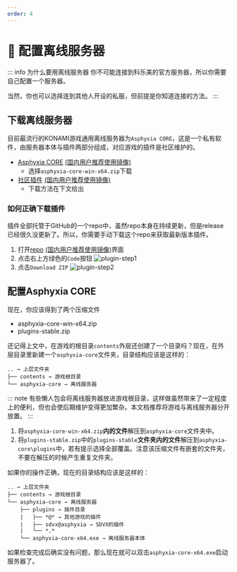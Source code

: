 ```yaml
---
order: 4
---
```


# :person_fencing: 配置离线服务器

::: info 为什么要用离线服务器
你不可能连接到科乐美的官方服务器，所以你需要自己配置一个服务器。

当然，你也可以选择连到其他人开设的私服，但前提是你知道连接的方法。
:::

## 下载离线服务器

目前最流行的KONAMI游戏通用离线服务器为`Asphyxia CORE`，这是一个私有软件，由服务器本体与插件两部分组成，对应游戏的插件是社区维护的。

+ [Asphyxia CORE](https://github.com/asphyxia-core/asphyxia-core.github.io/releases/latest) [(国内用户推荐使用镜像)](https://ghproxy.com/https://github.com/asphyxia-core/asphyxia-core.github.io/releases/latest)
  + 选择`asphyxia-core-win-x64.zip`下载
+ [社区插件](https://github.com/asphyxia-core/plugins) [(国内用户推荐使用镜像)](https://hub.fastgit.xyz/asphyxia-core/plugins)
  + 下载方法在下文给出

### 如何正确下载插件

插件全部托管于GitHub的一个repo中，虽然repo本身在持续更新，但是release已经很久没更新了。所以，你需要手动下载这个repo来获取最新版本插件。

1. 打开[repo](https://github.com/asphyxia-core/plugins) [(国内用户推荐使用镜像)](https://hub.fastgit.xyz/asphyxia-core/plugins)界面
2. 点击右上方绿色的`Code`按钮
    ![plugin-step1](/assets/plugin-step1.jpg)
3. 点击`Download ZIP`
    ![plugin-step2](/assets/plugin-step2.jpg)

## 配置Asphyxia CORE

现在，你应该得到了两个压缩文件

+ asphyxia-core-win-x64.zip
+ plugins-stable.zip

还记得上文中，在游戏的根目录`contents`外层还创建了一个目录吗？现在，在外层目录里新建一个`asphyxia-core`文件夹，目录结构应该是这样的：

```
.. → 上层文件夹
├── contents → 游戏根目录
└── asphyxia-core → 离线服务器
```

::: note
有些懒人包会将离线服务器放进游戏根目录，这样做虽然带来了一定程度上的便利，但也会使后期维护变得更加繁杂。本文档推荐将游戏与离线服务器分开放置。
:::

1. 将`asphyxia-core-win-x64.zip`**内的文件**解压到`asphyxia-core`文件夹中。
2. 将`plugins-stable.zip`中的`plugins-stable`**文件夹内的文件**解压到`asphyxia-core\plugins`中，若有提示选择全部覆盖。注意该压缩文件有嵌套的文件夹，不要在解压的时候产生重复文件夹。

如果你的操作正确，现在的目录结构应该是这样的：

```
.. → 上层文件夹
├── contents → 游戏根目录
└── asphyxia-core → 离线服务器
    ├── plugins → 插件目录
    |   ├── *@* → 其他游戏的插件
    |   ├── sdvx@asphyxia → SDVX的插件
    |   └── *.*
    └── asphyxia-core-x64.exe → 离线服务器本体
```

如果检查完成后确实没有问题，那么现在就可以双击`asphyxia-core-x64.exe`启动服务器了。